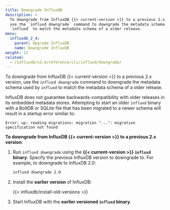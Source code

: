```yaml
---
title: Downgrade InfluxDB
description: >
  To downgrade from InfluxDB {{< current-version >}} to a previous 2.x version,
  use the `influxd downgrade` command to downgrade the metadata schema used by
  `influxd` to match the metadata schema of a older release.
menu:
  influxdb_2_4:
    parent: Upgrade InfluxDB
    name: Downgrade InfluxDB
weight: 12
related:
  - /influxdb/v2.4/reference/cli/influxd/downgrade/
---
```


To downgrade from InfluxDB {{< current-version >}} to a previous 2.x version,
use the `influxd downgrade` command to downgrade the metadata schema used by
`influxd` to match the metadata schema of a older release.

InfluxDB does not guarantee backwards-compatibility with older releases in its embedded metadata stores.
Attempting to start an older `influxd` binary with a BoltDB or SQLite file that has
been migrated to a newer schema will result in a startup error similar to:

```
Error: up: reading migrations: migration "...": migration specification not found
```

**To downgrade from InfluxDB {{< current-version >}} to a previous 2.x version**:

1.  Run `influxd downgrade` using the **{{< current-version >}} `influxd` binary**.
    Specify the previous InfluxDB version to downgrade to.
    For example, to downgrade to InfluxDB 2.0: 

    ```sh
    influxd downgrade 2.0
    ```

2. Install the **earlier version** of InfluxDB:

    {{< influxdb/install-old-versions >}}

3. Start InfluxDB with the **earlier versioned `influxd` binary**.
